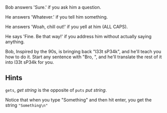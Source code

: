 Bob answers 'Sure.' if you ask him a question.

He answers 'Whatever.' if you tell him something.

He answers 'Woah, chill out!' if you yell at him (ALL CAPS).

He says 'Fine. Be that way!' if you address him without actually saying anything.

Bob, Inspired by the 90s, is bringing back "l33t sP34k", and he'll teach you how to do it. Start any sentence with "Bro, ", and he'll translate the rest of it into l33t sP34k for you.

## Hints

`gets`, _get string_ is the opposite of `puts` _put string_.

Notice that when you type "Something" and then hit enter, you get the string
`"Something\n"`
